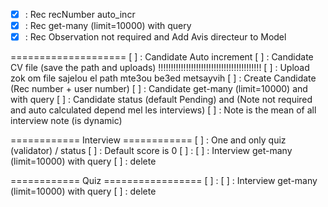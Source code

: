 - [x] : Rec recNumber auto_incr
- [x] : Rec get-many (limit=10000) with query
- [x] : Rec Observation not required and Add Avis directeur to Model

====================
[ ] : Candidate Auto increment
[ ] : Candidate CV file (save the path and uploads) !!!!!!!!!!!!!!!!!!!!!!!!!!!!!!!!!!!!!!!!!
    [ ] : Upload zok om file sajelou el path mte3ou be3ed metsayvih
[ ] : Create Candidate (Rec number + user number)
[ ] : Candidate get-many (limit=10000) and with query
[ ] : Candidate status (default Pending) and (Note not required and auto calculated depend mel les interviews)
    [ ] :  Note is the  mean of all interview note (is dynamic)

============ Interview ============
[ ] : One and only quiz (validator) / status
[ ] : Default score is 0
[ ] : 
[ ] : Interview get-many (limit=10000) with query
[ ] : delete

============ Quiz =================
[ ] : 
[ ] : Interview get-many (limit=10000) with query
[ ] : delete